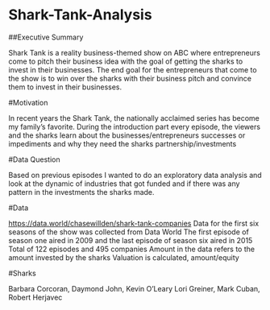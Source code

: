 # Shark-Tank-Analysis
##Executive Summary

Shark Tank is a reality business-themed show on ABC where entrepreneurs come to pitch their business idea with the goal of getting the sharks to invest in their businesses. The end goal for the entrepreneurs that come to the show is to win over the sharks with their business pitch and convince them to invest in their businesses.

#Motivation

In recent years the Shark Tank, the nationally acclaimed series has become my family’s favorite. During the introduction part every episode, the viewers and the sharks learn about the businesses/entrepreneurs successes or impediments and why they need the sharks partnership/investments

#Data Question

Based on previous episodes I wanted to do an exploratory data analysis and look at the dynamic of industries that got funded and if there was any pattern in the investments the sharks made.

#Data

https://data.world/chasewillden/shark-tank-companies
Data for the first six seasons of the show was collected from Data World
The first episode of season one aired in 2009 and the last episode of season six aired in 2015
Total of 122 episodes and 495 companies
Amount in the data refers to the amount invested by the sharks 
Valuation is calculated, amount/equity

#Sharks 

Barbara Corcoran, Daymond John, Kevin O’Leary
Lori Greiner, Mark Cuban, Robert Herjavec


